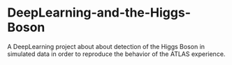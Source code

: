 # DeepLearning-and-the-Higgs-Boson
A DeepLearning project about about detection of the Higgs Boson in simulated data in order to reproduce the behavior of the ATLAS experience.
